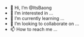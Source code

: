 - 👋 Hi, I’m @ItsBaong
- 👀 I’m interested in ...
- 🌱 I’m currently learning ...
- 💞️ I’m looking to collaborate on ...
- 📫 How to reach me ...

<!---
ItsBaong/ItsBaong is a ✨ special ✨ repository because its `README.md` (this file) appears on your GitHub profile.
You can click the Preview link to take a look at your changes.
--->
